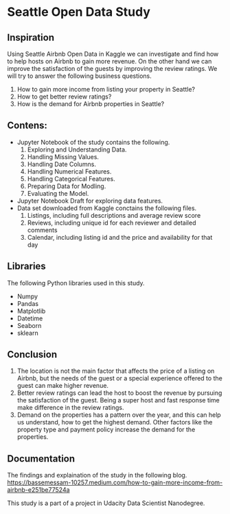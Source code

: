# Seattle Open Data Study

## Inspiration
Using Seattle Airbnb Open Data in Kaggle we can investigate and find how to help 
hosts on Airbnb to gain more revenue. On the other hand we can improve the satisfaction of the guests by improving the review ratings.
We will try to answer the following business questions.
1. How to gain more income from listing your property in Seattle?
2. How to get better review ratings?
3. How is the demand for Airbnb properties in Seattle?

## Contens:
- Jupyter Notebook of the study contains the following.
  1. Exploring and Understanding Data.
  2. Handling Missing Values.
  3. Handling Date Columns.
  4. Handling Numerical Features.
  5. Handling Categorical Features.
  6. Preparing Data for Modling.
  7. Evaluating the Model.
- Jupyter Notebook Draft for exploring data features.
- Data set downloaded from Kaggle conctains the following files.
    1. Listings, including full descriptions and average review score
    2. Reviews, including unique id for each reviewer and detailed comments
    3. Calendar, including listing id and the price and availability for that day


## Libraries
The following Python libraries used in this study.
  - Numpy
  - Pandas
  - Matplotlib
  - Datetime
  - Seaborn
  - sklearn
  
## Conclusion
1. The location is not the main factor that affects the price of a listing
on Airbnb, but the needs of the guest or a special experience offered to the guest can make higher revenue.
2. Better review ratings can lead the host to boost the revenue by pursuing the satisfaction of the guest. 
Being a super host and fast response time make difference in the review ratings.
3. Demand on the properties has a pattern over the year, and this can help us understand, how to get
the highest demand. Other factors like the property type and payment policy increase the demand for the properties.

  
 ## Documentation
 The findings and explaination of the study in the following blog.
 https://bassemessam-10257.medium.com/how-to-gain-more-income-from-airbnb-e251be77524a
 
 This study is a part of a project in Udacity Data Scientist Nanodegree.
 
